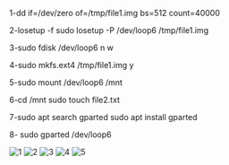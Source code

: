 1-dd if=/dev/zero of=/tmp/file1.img bs=512 count=40000

2-losetup -f
  sudo losetup -P /dev/loop6 /tmp/file1.img

3-sudo fdisk /dev/loop6
  n
  w

4-sudo mkfs.ext4 /tmp/file1.img
  y

5-sudo mount /dev/loop6 /mnt


6-cd /mnt
  sudo touch file2.txt

7-sudo apt search gparted
  sudo apt install gparted

8- sudo gparted /dev/loop6

![1](https://user-images.githubusercontent.com/122295277/222160087-a6dc9cc6-b958-458e-887e-c3d6239a6c2a.png)
![2](https://user-images.githubusercontent.com/122295277/222160116-b97bbc0e-a056-46a0-9806-c94917bb7196.png)
![3](https://user-images.githubusercontent.com/122295277/222160069-9b130665-7673-4803-bc0d-6d35ca5ab564.png)
![4](https://user-images.githubusercontent.com/122295277/222160773-d83ecba6-8d8c-47a6-9610-0901fdaf275b.png)
![5](https://user-images.githubusercontent.com/122295277/222160785-00123011-ae15-473d-8a5d-b9edba025703.png)
